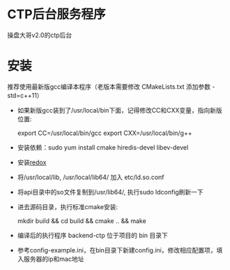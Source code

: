 CTP后台服务程序
=========


操盘大哥v2.0的ctp后台

安装
===

推荐使用最新版gcc编译本程序（老版本需要修改 CMakeLists.txt 添加参数 -std=c++11）

* 如果新版gcc装到了/usr/local/bin下面，记得修改CC和CXX变量，指向新版位置:
    
    export CC=/usr/local/bin/gcc
    export CXX=/usr/local/bin/g++

* 安装依赖：sudo yum install cmake hiredis-devel libev-devel

* 安装[redox](https://github.com/hmartiro/redox)

* 将/usr/local/lib, /usr/local/lib64/ 加入 etc/ld.so.conf

* 将api目录中的so文件复制到/usr/lib64/, 执行sudo ldconfig刷新一下

* 进去源码目录，执行标准cmake安装:

    mkdir build && cd build && cmake .. && make

* 编译后的执行程序 backend-ctp 位于项目的 bin 目录下

* 参考config-example.ini，在bin目录下新建config.ini，修改相应配置项，填入服务器的ip和mac地址

